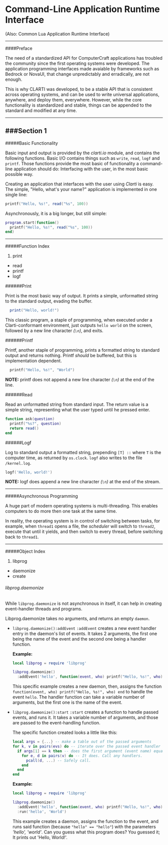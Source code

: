 Command-Line Application Runtime Interface
==========================================

(Also: Common Lua Application Runtime Interface)

------------------------------------------------

####Preface

The need of a standardized API for ComputerCraft applications has troubled the community since the first operating systems were developed. The application programming interfaces made avaiable by frameworks such as Bedrock or NovaUI, that change unpredictably and erradically, are not enough.

This is why CLARTI was developed, to be a stable API that is consistent across operating systems, and can be used to write universal applications, anywhere, and deploy them, everywhere. However, while the core functionality is standardized and stable, things can be appended to the standard and modified at any time.

----

###Section 1
----
#####Basic Functionality  

Basic input and output is provided by the _clarti.io_ module, and contains the following functions. Basic I/O contains things such as `write`, `read`, `logf` and `printf`. Those functions provide the most basic of functionality a command-line application should do: Interfacing  with the user, in the most basic possible way.

Creating an application that interfaces with the user using _Clarti_ is easy. The simple, "Hello, what's your name?" application is implemented in one single line:

```lua
printf("Hello, %s!", read("%s", 100))
```

Asynchronously, it is a big longer, but still simple:
```lua
program.start(function()
  printf("Hello, %s!", read("%s", 100))
end)
```
----

#####Function Index

1. print
- read
- printf
- logf

######Print

Print is the most basic way of output. It prints a simple, unformatted string to the standard output, evading the buffer.
```lua
  print("Hello, world!")
```
This classic program, a staple of programming, when executed under a Clarti-conformant environment, just outputs `hello world` on the screen, followed by a new line character _(`\n`)_, and exits.

######Printf

Printf, another staple of programming, prints a formatted string to standard output and returns nothing. Printf _should_ be buffered, but this is implementation dependent.

```lua
  printf("Hello, %s!", "World")
```

**NOTE:** printf does not append a new line character _(`\n`)_ at the end of the line.


######Read

Read an unformatted string from standard input. The return value is a simple string, representing what the user typed until he pressed enter.

```lua
function ask(question)
  printf("%s?", question)
  return read()
end
```

######Logf

Log to standard output a formatted string, prepending `[T] ::` where `T` is the computer time, as returned by `os.clock`. `logf` also writes to the file `/kernel.log`.

```lua
logf('Hello, world!')
```

**NOTE:** logf does append a new line character _(`\n`)_ at the end of the stream.

----

#####Asynchronous Programming

A huge part of modern operating systems is multi-threading. This enables computers to do more then one task at the same time.

In reality, the operating system is in control of switching between tasks, for example, when `thread1` opens a file, the _scheduler_ will switch to `thread2`, execute that until it yields, and then switch to every thread, before switching back to `thread1`.

----

#####Object Index

1. libprog
  - daemonize
  - create


###### libprog.daemonize

While `libprog.daemonize` is not asynchronous in itself, it can help in creating event-handler threads and programs.

Libprog.daemonize takes no arguments, and returns an empty `daemon`.

- `libprog.daemonize():addEvent`
  `:addEvent` creates a new event handler entry in the daemon's list of events. It takes 2 arguments, the first one being the name of the event and the second one being a handler function.

  **Example:**
    ```lua
    local libprog = require 'libprog'

    libprog.daemonize()
      :addEvent('hello', function(event, who) printf("Hello, %s!", who) end)
    ```

  This specific example creates a new daemon, then, assigns the function `function(event, who) printf("Hello, %s!", who) end` to handle the event `hello`. The handler function can take a variable number of arguments, but the first one is the name of the event.


- `libprog.daemonize():start`
  `:start` creates a function to handle passed events, and runs it. It takes a variable number of arguments, and those are passed to the event-handling function.

  The specific function created looks a little like this:
  ```lua
  local args = {...} -- make a table out of the passed arguments
  for k, v in pairs(evs) do -- iterate over the passed event handler table
    if args[1] == k then -- does the first argument (event name) equal the name of the event we're looking at?
      for e, d in pairs(v) do -- It does. Call any handlers.
        pcall(d, ...) -- Safely call.
      end
    end
  end
  ```

  **Example:**
  ```lua
  local libprog = require 'libprog'

  libprog.daemonize()
    :addEvent('hello', function(event, who) printf("Hello, %s!", who) end)
    :run('hello', 'World')
  ```
  This example creates a daemon, assigns the function to the event, and runs said function (because `"hello" == "hello"`) with the parameters _'hello', 'world'_. Can you guess what this program does? You guessed it; It prints out 'Hello, World!'.
